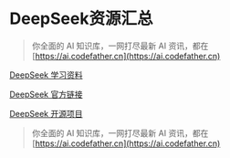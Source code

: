 # DeepSeek资源汇总

>  你全面的 AI 知识库，一网打尽最新 AI 资讯，都在 [https://ai.codefather.cn](https://ai.codefather.cn)

[DeepSeek 学习资料](DeepSeek%20学习资料.md)

[DeepSeek 官方链接](DeepSeek%20官方链接.md)

[DeepSeek 开源项目](DeepSeek%20开源项目.md)

>  你全面的 AI 知识库，一网打尽最新 AI 资讯，都在 [https://ai.codefather.cn](https://ai.codefather.cn)

